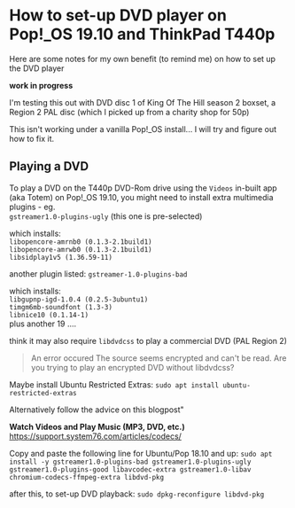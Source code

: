 # How to set-up DVD player on Pop!_OS 19.10 and ThinkPad T440p

Here are some notes for my own benefit (to remind me) on how to set up the DVD player

**work in progress**

I'm testing this out with DVD disc 1 of King Of The Hill season 2 boxset, a Region 2 PAL disc (which I picked up from a charity shop for 50p)

This isn't working under a vanilla Pop!_OS install... I will try and figure out how to fix it.

## Playing a DVD

To play a DVD on the T440p DVD-Rom drive using the `Videos` in-built app (aka Totem) on Pop!_OS 19.10, you might need to install extra multimedia plugins - eg.  
`gstreamer1.0-plugins-ugly` (this one is pre-selected)  

which installs:  
`libopencore-amrnb0 (0.1.3-2.1build1)`  
`libopencore-amrwb0 (0.1.3-2.1build1)`  
`libsidplay1v5 (1.36.59-11)`  

another plugin listed:
`gstreamer-1.0-plugins-bad`  

which installs:  
`libgupnp-igd-1.0.4 (0.2.5-3ubuntu1)`  
`timgm6mb-soundfont (1.3-3)`  
`libnice10 (0.1.14-1)`  
plus another 19 ....

think it may also require `libdvdcss` to play a commercial DVD (PAL Region 2)

> An error occured
> The source seems encrypted and can't be read. Are you trying to play an encrypted DVD without libdvdcss?

Maybe install Ubuntu Restricted Extras:
`sudo apt install ubuntu-restricted-extras`

Alternatively follow the advice on this blogpost"

**Watch Videos and Play Music (MP3, DVD, etc.)**
https://support.system76.com/articles/codecs/

Copy and paste the following line for Ubuntu/Pop 18.10 and up:
`sudo apt install -y gstreamer1.0-plugins-bad gstreamer1.0-plugins-ugly gstreamer1.0-plugins-good libavcodec-extra gstreamer1.0-libav chromium-codecs-ffmpeg-extra libdvd-pkg`

after this, to set-up DVD playback:
`sudo dpkg-reconfigure libdvd-pkg`
